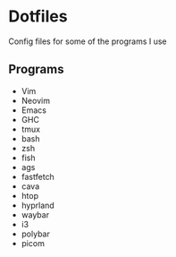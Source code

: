 # Dotfiles 
Config files for some of the programs I use

## Programs
* Vim
* Neovim
* Emacs
* GHC
* tmux
* bash
* zsh
* fish
* ags
* fastfetch
* cava
* htop
* hyprland
* waybar
* i3
* polybar
* picom
